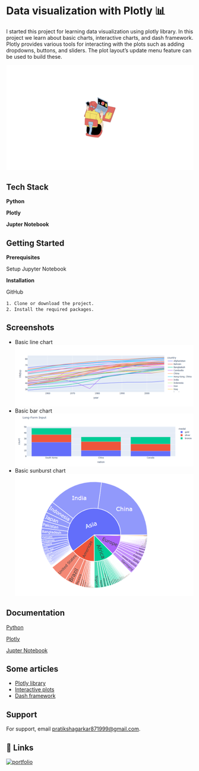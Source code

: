 
# Data visualization with Plotly 📊

I started this project for learning data visualization using plotly library. In this project we learn about basic charts, interactive charts, and dash framework.  
Plotly provides various tools for interacting with the plots such as adding dropdowns, buttons, and sliders. The plot layout’s update menu feature can be used to build these. 


![Alt Text](https://github.com/Pratiksha8799/Python-Projects/blob/main/Basic_Charts/images/Visualization.png)




## Tech Stack

**Python** 

**Plotly** 

**Jupter Notebook**


## Getting Started

**Prerequisites**

Setup Jupyter Notebook

**Installation**

GitHub

    1. Clone or download the project.
    2. Install the required packages.
 






## Screenshots
* Basic line chart
![App Screenshot](https://github.com/Pratiksha8799/Python-Projects/blob/main/Basic_Charts/images/Basic_Line.PNG)
* Basic bar chart
![App Screenshot](https://github.com/Pratiksha8799/Python-Projects/blob/main/Basic_Charts/images/basic_bar.PNG)
* Basic sunburst chart
![App Screenshot](https://github.com/Pratiksha8799/Python-Projects/blob/main/Basic_Charts/images/basic_sunbrust.PNG)


## Documentation
[Python](https://www.python.org/)

[Plotly](https://plotly.com/python/)

[Jupter Notebook](https://jupyter-notebook.readthedocs.io/en/latest/)


## Some articles

 - [Plotly library](https://medium.com/@pratiksha.garkar/exploring-the-benefits-of-data-visualization-with-plotly-library-5472467c7e59)
 - [Interactive plots](https://medium.com/@pratiksha.garkar/interacting-with-the-plots-using-plotly-a-comprehensive-tutorial-01c50309c33d)
 - [Dash framework](https://medium.com/@pratiksha.garkar/what-is-the-most-powerful-feature-of-plotly-the-dash-framework-8a2b0d41b8b2)


## Support

For support, email pratikshagarkar871999@gmail.com.


## 🔗 Links
[![portfolio](https://img.shields.io/badge/my_portfolio-000?style=for-the-badge&logo=ko-fi&logoColor=white)](https://medium.com/@pratiksha.garkar)



